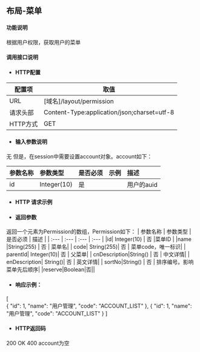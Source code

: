 ## 布局-菜单

#### 功能说明

根据用户权限，获取用户的菜单

#### 调用接口说明

* #### HTTP配置

| 配置项 | 取值 |
| --- | --- |
| URL | \[域名\]/layout/permission|
| 请求头部 | Content-Type:application/json;charset=utf-8 |
| HTTP方式 | GET |

* #### 输入参数说明
无 
但是，在session中需要设置account对象。account如下：

| 参数名称 | 参数类型 | 是否必须 | 示例 | 描述 |
| :--- | :--- | :--- | :--- | :--- |
| id| Integer(10) | 是 | | 用户的auid |



* #### HTTP 请求示例


* #### 返回参数
返回一个元素为Permission的数组，Permission如下：
| 参数名称 | 参数类型 | 是否必须 | 描述 |
| :--- | :--- | :--- | :--- |
|id| Integer(10) | 否 |菜单ID |
|name |String\(255\) | 否 | 菜单名|
| code| String\(255\)| 否 | 菜单code，唯一标识|
| parentId| Integer(10)| 否 | 父菜单|
| cnDescription|String\(\) | 否 | 中文详情|
| enDescription| String\(\)| 否 | 英文详情|
| sortNo|String\(\) | 否 | 排序编号。影响菜单先后顺序|
|reserve|Boolean|否||



* #### 响应示例：

[	
	{
		"id": 1,
		"name": "用户管理",
		"code": "ACCOUNT_LIST"
	},
	{
		"id": 1,
		"name": "用户管理",
		"code": "ACCOUNT_LIST"
	}
]

* #### HTTP返回码
200 OK
400 account为空




